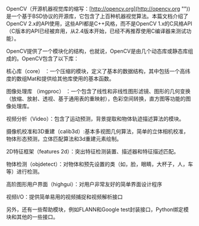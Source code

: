 OpenCV（开源机器视觉库的缩写：[http://opencv.org](http://opencv.org ""))是一个基于BSD协议的开源库，它包含了上百种机器视觉算法。本篇文档介绍了OpenCV 2.x的API使用，这些API都是C++风格，而不是OpenCV 1.x的C风格API（C版本的API已经被弃用，从2.4版本开始，已经不再推荐使用C编译器来测试功能）。

OpenCV提供了一个模块化的结构，也就说，OpenCV是由几个动态库或静态库组成的。OpenCV包含了以下库：

核心库（core） ：一个压缩的模块，定义了基本的数据结构，其中包括一个高纬度的数组Mat和提供给其他库使用的基本函数。

图像处理库 （imgproc） ：一个包含了线性和非线性图形滤镜、图形的几何变换（放缩、放射、透视、基于通用表的重映射），色彩空间转换，直方图等功能的图像处理库。

视频分析（Video）：包含了运动预测，背景提取和物体轨迹描述算法的模块。

摄像机校准和3D重建（calib3d）:基本多视图几何算法，简单的立体相机校准，物体形态预测，立体匹配算法和3d重建元素绘制。

2D特征框架（features 2d）：突出特征检测装置、描述器和特征描述匹配。

物体检测（objdetect）：对物体和预先设置的类（如，脸，眼睛，大杯子，人，车等）进行检测。

高阶图形用户界面（highgui）：对用户非常友好的简单界面设计程序

视频I/O：提供简单易用的视频捕捉和视频解析接口

另外，还有一些帮助模块，例如FLANN和Google test封装接口，Python绑定模块和其他的一些接口。
